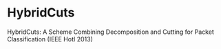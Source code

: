 # HybridCuts
HybridCuts: A Scheme Combining Decomposition and Cutting for Packet Classification (IEEE HotI 2013)
